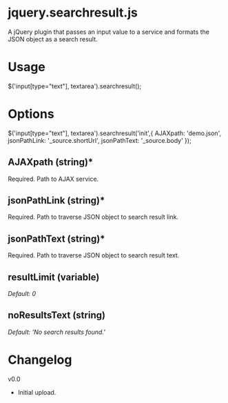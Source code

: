 jquery.searchresult.js
======================

A jQuery plugin that passes an input value to a service and formats the JSON object as a search result.


Usage
======================

$('input[type="text"], textarea').searchresult();

Options
======================

$('input[type="text"], textarea').searchresult('init',{
  AJAXpath: 'demo.json',
  jsonPathLink: '_source.shortUrl',
  jsonPathText: '_source.body'
});

AJAXpath (string)*
---------------------
Required. Path to AJAX service.

jsonPathLink (string)*
---------------------
Required. Path to traverse JSON object to search result link.

jsonPathText (string)*
---------------------
Required. Path to traverse JSON object to search result text.

resultLimit (variable)
---------------------
_Default: 0_

noResultsText (string)
---------------------
_Default: 'No search results found.'_



Changelog
======================
v0.0
  + Initial upload.